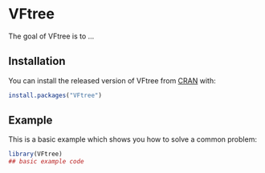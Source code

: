 
# VFtree

<!-- badges: start -->
<!-- badges: end -->

The goal of VFtree is to ...

## Installation

You can install the released version of VFtree from [CRAN](https://CRAN.R-project.org) with:

``` r
install.packages("VFtree")
```

## Example

This is a basic example which shows you how to solve a common problem:

``` r
library(VFtree)
## basic example code
```

